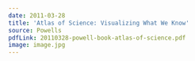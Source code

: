 ```yaml
---
date: 2011-03-28
title: 'Atlas of Science: Visualizing What We Know'
source: Powells
pdfLink: 20110328-powell-book-atlas-of-science.pdf
image: image.jpg
---
```

